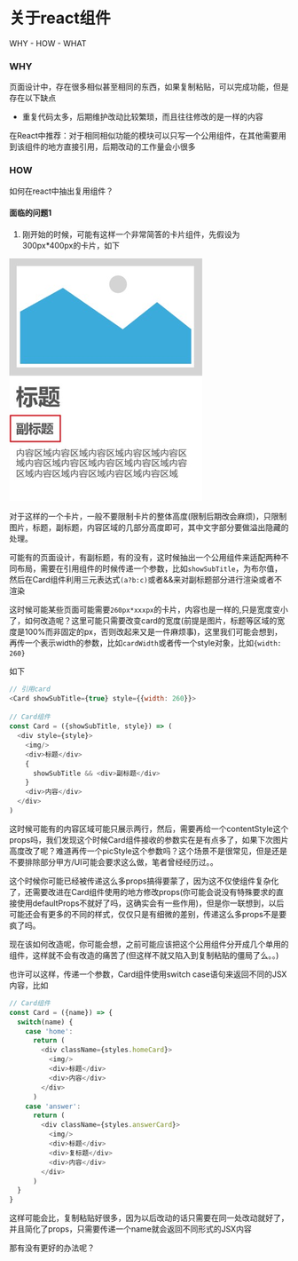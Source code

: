 # 关于react组件
WHY - HOW - WHAT

### WHY

页面设计中，存在很多相似甚至相同的东西，如果复制粘贴，可以完成功能，但是存在以下缺点  

- 重复代码太多，后期维护改动比较繁琐，而且往往修改的是一样的内容

在React中推荐：对于相同相似功能的模块可以只写一个公用组件，在其他需要用到该组件的地方直接引用，后期改动的工作量会小很多

### HOW

如何在react中抽出复用组件？

#### 面临的问题1

1. 刚开始的时候，可能有这样一个非常简答的卡片组件，先假设为300px*400px的卡片，如下

![卡片](./images/card.jpg)

对于这样的一个卡片，一般不要限制卡片的整体高度(限制后期改会麻烦)，只限制图片，标题，副标题，内容区域的几部分高度即可，其中文字部分要做溢出隐藏的处理。

可能有的页面设计，有副标题，有的没有，这时候抽出一个公用组件来适配两种不同布局，需要在引用组件的时候传递一个参数，比如`showSubTitle`，为布尔值，然后在Card组件利用三元表达式`(a?b:c)`或者&&来对副标题部分进行渲染或者不渲染

这时候可能某些页面可能需要`260px*xxxpx`的卡片，内容也是一样的,只是宽度变小了，如何改造呢？这里可能只需要改变card的宽度(前提是图片，标题等区域的宽度是100%而非固定的px，否则改起来又是一件麻烦事)，这里我们可能会想到，再传一个表示width的参数，比如`cardWidth`或者传一个style对象，比如`{width: 260}`

如下

```js
// 引用card
<Card showSubTitle={true} style={{width: 260}}>

// Card组件
const Card = ({showSubTitle, style}) => (
  <div style={style}>
    <img/>
    <div>标题</div>
    {
      showSubTitle && <div>副标题</div>
    }
    <div>内容</div>
  </div>
)
```

这时候可能有的内容区域可能只展示两行，然后，需要再给一个contentStyle这个props吗，我们发现这个时候Card组件接收的参数实在是有点多了，如果下次图片高度改了呢？难道再传一个picStyle这个参数吗？这个场景不是很常见，但是还是不要排除部分甲方/UI可能会要求这么做，笔者曾经经历过。。

这个时候你可能已经被传递这么多props搞得要蒙了，因为这不仅使组件复杂化了，还需要改进在Card组件使用的地方修改props(你可能会说没有特殊要求的直接使用defaultProps不就好了吗，这确实会有一些作用)，但是你一联想到，以后可能还会有更多的不同的样式，仅仅只是有细微的差别，传递这么多props不是要疯了吗。

现在该如何改造呢，你可能会想，之前可能应该把这个公用组件分开成几个单用的组件，这样就不会有改造的痛苦了(但这样不就又陷入到复制粘贴的僵局了么。。)

也许可以这样，传递一个参数，Card组件使用switch case语句来返回不同的JSX内容，比如

```js
// Card组件
const Card = ({name}) => {
  switch(name) {
    case 'home': 
      return (
        <div className={styles.homeCard}>
          <img/>
          <div>标题</div>
          <div>内容</div>
        </div>
      )
    case 'answer': 
      return (
        <div className={styles.answerCard}>
          <img/>
          <div>标题</div>
          <div>复标题</div>
          <div>内容</div>
        </div>
      )
  }
}
```

这样可能会比，复制粘贴好很多，因为以后改动的话只需要在同一处改动就好了，并且简化了props，只需要传递一个name就会返回不同形式的JSX内容

那有没有更好的办法呢？
